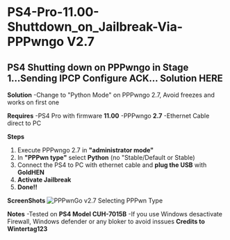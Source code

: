 # PS4-Pro-11.00-Shuttdown_on_Jailbreak-Via-PPPwngo V2.7
PS4 Shutting down on PPPwngo in Stage 1...Sending IPCP Configure ACK... Solution HERE
-----------------------------------------------------------------------------------------

**Solution**
-Change to "Python Mode" on PPPwngo 2.7, Avoid freezes and works on first one

**Requires**
-PS4 Pro with firmware **11.00**
-PPPwngo **2.7** 
-Ethernet Cable direct to PC

**Steps**
1. Execute PPPwngo 2.7 in **"administrator mode"**
2. In **"PPPwn type"** select **Python** (no "Stable/Default or Stable)
3. Connect the PS4 to PC with ethernet cable and **plug the USB** with **GoldHEN**
4. **Activate Jailbreak**
5. **Done!!**

**ScreenShots**
![PPPwnGo v2.7 Selecting PPPwn Type](https://github.com/user-attachments/assets/bc6e0cda-8f5b-4757-b7b3-52b0ef0fb57c)



**Notes**
-Tested on **PS4 Model CUH-7015B**
-If you use Windows desactivate Firewall, Windows defender or any bloker to avoid inssues
**Credits to**
**Wintertag123**
